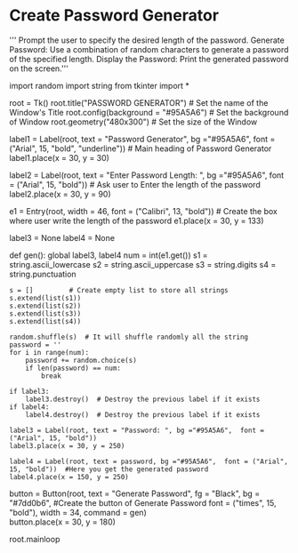 # Create Password Generator
'''
Prompt the user to specify the desired length of the password.
Generate Password: Use a combination of random characters to generate a password of the specified length.
Display the Password: Print the generated password on the screen.'''

import random
import string
from tkinter import *

root = Tk()
root.title("PASSWORD GENERATOR")     # Set the name of the Window's Title
root.config(background = "#95A5A6")  # Set the background of Window
root.geometry("480x300")             # Set the size of the Window

label1 = Label(root, text = "Password Generator", bg ="#95A5A6",  font = ("Arial", 15, "bold", "underline"))  # Main heading of Password Generator
label1.place(x = 30, y = 30)

label2 = Label(root, text = "Enter Password Length: ", bg ="#95A5A6", font = ("Arial", 15, "bold"))   # Ask user to Enter the length of the password 
label2.place(x = 30, y = 90)

e1 = Entry(root, width = 46, font = ("Calibri", 13, "bold"))  # Create the box where user write the length of the password
e1.place(x = 30, y = 133)

label3 = None
label4 = None

def gen():
    global label3, label4
    num = int(e1.get())
    s1 = string.ascii_lowercase
    s2 = string.ascii_uppercase
    s3 = string.digits
    s4 = string.punctuation
    
    s = []         # Create empty list to store all strings 
    s.extend(list(s1))
    s.extend(list(s2))
    s.extend(list(s3))
    s.extend(list(s4))
    
    random.shuffle(s)  # It will shuffle randomly all the string 
    password = ''
    for i in range(num):
        password += random.choice(s)
        if len(password) == num:
            break
        
    if label3:
        label3.destroy()  # Destroy the previous label if it exists
    if label4:
        label4.destroy()  # Destroy the previous label if it exists    
    
    label3 = Label(root, text = "Password: ", bg ="#95A5A6",  font = ("Arial", 15, "bold"))   
    label3.place(x = 30, y = 250)
    
    label4 = Label(root, text = password, bg ="#95A5A6",  font = ("Arial", 15, "bold"))  #Here you get the generated password
    label4.place(x = 150, y = 250)
        
button = Button(root, text = "Generate Password", fg = "Black", bg = "#7dd0b6",  #Create the button of Generate Password
                font = ("times", 15, "bold"), width = 34, command = gen)   
button.place(x = 30, y = 180)

root.mainloop
